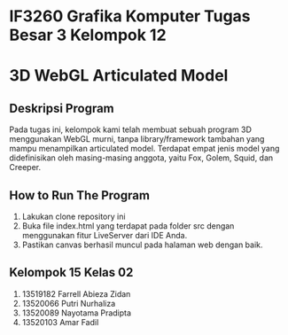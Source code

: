 # IF3260 Grafika Komputer Tugas Besar 3 Kelompok 12
# 3D WebGL Articulated Model
## Deskripsi Program
Pada tugas ini, kelompok kami telah membuat sebuah program 3D menggunakan WebGL murni, tanpa library/framework tambahan yang mampu menampilkan articulated model. Terdapat empat jenis model yang didefinisikan oleh masing-masing anggota, yaitu Fox, Golem, Squid, dan Creeper.

## How to Run The Program
1. Lakukan clone repository ini
2. Buka file index.html yang terdapat pada folder src dengan menggunakan fitur LiveServer dari IDE Anda.
3. Pastikan canvas berhasil muncul pada halaman web dengan baik.

## Kelompok 15 Kelas 02
1. 13519182 Farrell Abieza Zidan
2. 13520066 Putri Nurhaliza
3. 13520089 Nayotama Pradipta
4. 13520103 Amar Fadil 